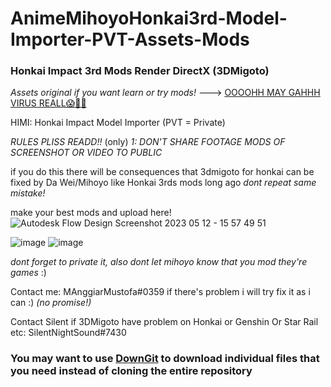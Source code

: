 # AnimeMihoyoHonkai3rd-Model-Importer-PVT-Assets-Mods
### Honkai Impact 3rd Mods Render DirectX (3DMigoto)

*Assets original if you want learn or try mods!* --->
[OOOOHH MAY GAHHH VIRUS REALL😱💯💯](https://github.com/HaleAnggi/AnimeMihoyoHonkai3rd-Model-Importer-PVT-Assets)

HIMI: Honkai Impact Model Importer (PVT = Private)

*RULES PLISS READD!!*
(only) *1: DON'T SHARE FOOTAGE MODS OF SCREENSHOT OR VIDEO TO PUBLIC* 

if you do this there will be consequences that 3dmigoto for honkai can be fixed by Da Wei/Mihoyo like Honkai 3rds mods long ago
*dont 
repeat 
same 
mistake!*

make your best mods and upload here!
![Autodesk Flow Design Screenshot 2023 05 12 - 15 57 49 51](https://github.com/HaleAnggi/AnimeMihoyoHonkai3rd-Model-Importer-PVT-Assets-Mods/assets/115152799/db48f7d0-d2a6-4992-ade6-c87eb32f462b)

![image](https://github.com/HaleAnggi/AnimeMihoyoHonkai3rd-Model-Importer-PVT-Assets-Mods/assets/115152799/f57b12a8-6d52-46ee-ad1b-8497ab389c46)
![image](https://github.com/HaleAnggi/AnimeMihoyoHonkai3rd-Model-Importer-PVT-Assets-Mods/assets/115152799/483ea6b8-09ad-471a-acbc-9d8197c94962)





*dont forget to private it, also dont let mihoyo know that you mod they're games* :)

Contact me: MAnggiarMustofa#0359 if there's problem i will try fix it as i can :) *(no promise!)*

Contact Silent if 3DMigoto have problem on Honkai or Genshin Or Star Rail etc: SilentNightSound#7430

### You may want to use [DownGit](https://minhaskamal.github.io/DownGit/#/home) to download individual files that you need instead of cloning the entire repository
